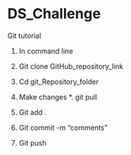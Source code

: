# DS_Challenge


Git  tutorial
1. In command line
2. Git clone GitHub_repository_link
3. Cd git_Repository_folder
   
   
4. Make changes
*. git pull


5. Git add .
6. Git commit -m “comments”
7. Git push